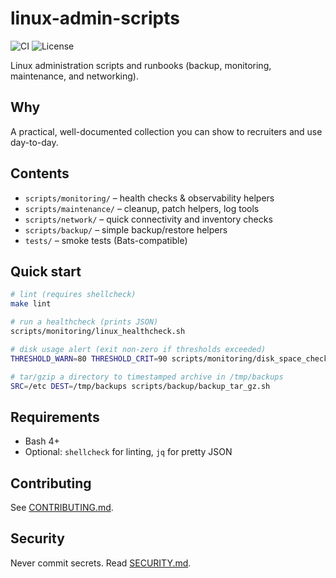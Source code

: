# linux-admin-scripts
![CI](https://github.com/lucysilvestre/linux-admin-scripts/actions/workflows/ci.yml/badge.svg)
![License](https://img.shields.io/badge/License-MIT-green.svg)

Linux administration scripts and runbooks (backup, monitoring, maintenance, and networking).

## Why
A practical, well-documented collection you can show to recruiters and use day-to-day.

## Contents
- `scripts/monitoring/` – health checks & observability helpers
- `scripts/maintenance/` – cleanup, patch helpers, log tools
- `scripts/network/` – quick connectivity and inventory checks
- `scripts/backup/` – simple backup/restore helpers
- `tests/` – smoke tests (Bats-compatible)

## Quick start
```bash
# lint (requires shellcheck)
make lint

# run a healthcheck (prints JSON)
scripts/monitoring/linux_healthcheck.sh

# disk usage alert (exit non-zero if thresholds exceeded)
THRESHOLD_WARN=80 THRESHOLD_CRIT=90 scripts/monitoring/disk_space_check.sh

# tar/gzip a directory to timestamped archive in /tmp/backups
SRC=/etc DEST=/tmp/backups scripts/backup/backup_tar_gz.sh
```

## Requirements
- Bash 4+
- Optional: `shellcheck` for linting, `jq` for pretty JSON

## Contributing
See [CONTRIBUTING.md](CONTRIBUTING.md).

## Security
Never commit secrets. Read [SECURITY.md](SECURITY.md).
